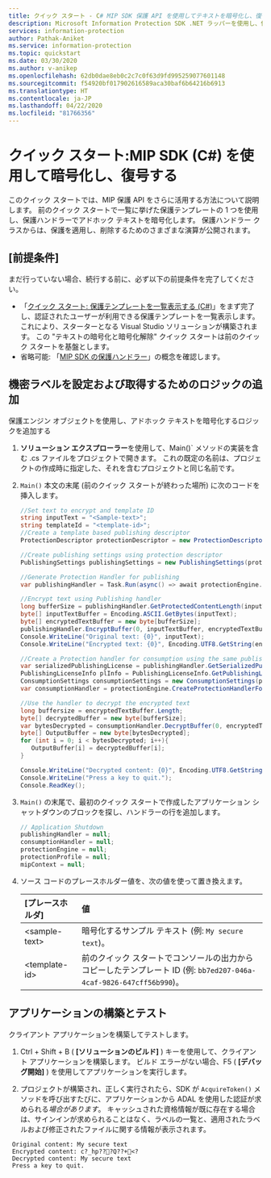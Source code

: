 ```yaml
---
title: クイック スタート - C# MIP SDK 保護 API を使用してテキストを暗号化し、復号する
description: Microsoft Information Protection SDK .NET ラッパーを使用し、保護テンプレートでアドホック テキストを暗号化し、復号する方法について説明するクイック スタート。
services: information-protection
author: Pathak-Aniket
ms.service: information-protection
ms.topic: quickstart
ms.date: 03/30/2020
ms.author: v-anikep
ms.openlocfilehash: 62db0dae8eb0c2c7c0f63d9fd995259077601148
ms.sourcegitcommit: f54920bf017902616589aca30baf6b64216b6913
ms.translationtype: HT
ms.contentlocale: ja-JP
ms.lasthandoff: 04/22/2020
ms.locfileid: "81766356"
---
```

# <a name="quickstart-encryptdecrypt-text-using-mip-sdk-c"></a>クイック スタート:MIP SDK (C#) を使用して暗号化し、復号する

このクイック スタートでは、MIP 保護 API をさらに活用する方法について説明します。 前のクイック スタートで一覧に挙げた保護テンプレートの 1 つを使用し、保護ハンドラーでアドホック テキストを暗号化します。 保護ハンドラー クラスからは、保護を適用し、削除するためのさまざまな演算が公開されます。

## <a name="prerequisites"></a>[前提条件]

まだ行っていない場合、続行する前に、必ず以下の前提条件を完了してください。

- 「[クイック スタート: 保護テンプレートを一覧表示する (C#)](quick-protection-list-templates-csharp.md)」をまず完了し、認証されたユーザーが利用できる保護テンプレートを一覧表示します。これにより、スターターとなる Visual Studio ソリューションが構築されます。 この "テキストの暗号化と暗号化解除" クイック スタートは前のクイック スタートを基盤とします。
- 省略可能: 「[MIP SDK の保護ハンドラー](concept-handler-protection-cpp.md)」の概念を確認します。

## <a name="add-logic-to-set-and-get-a-sensitivity-label"></a>機密ラベルを設定および取得するためのロジックの追加

保護エンジン オブジェクトを使用し、アドホック テキストを暗号化するロジックを追加する

1. **ソリューション エクスプローラー**を使用して、Main()` メソッドの実装を含む .cs ファイルをプロジェクトで開きます。 これの既定の名前は、プロジェクトの作成時に指定した、それを含むプロジェクトと同じ名前です。

2. `Main()` 本文の末尾 (前のクイック スタートが終わった場所) に次のコードを挿入します。

   ```csharp
   //Set text to encrypt and template ID
   string inputText = "<Sample-text>";
   string templateId = "<template-id>";
   //Create a template based publishing descriptor
   ProtectionDescriptor protectionDescriptor = new ProtectionDescriptor(templateId);

   //Create publishing settings using protection descriptor
   PublishingSettings publishingSettings = new PublishingSettings(protectionDescriptor);

   //Generate Protection Handler for publishing
   var publishingHandler = Task.Run(async() => await protectionEngine.CreateProtectionHandlerForPublishingAsync(publishingSettings)).Result;

   //Encrypt text using Publishing handler
   long bufferSize = publishingHandler.GetProtectedContentLength(inputText.Length, true);
   byte[] inputTextBuffer = Encoding.ASCII.GetBytes(inputText);
   byte[] encryptedTextBuffer = new byte[bufferSize];
   publishingHandler.EncryptBuffer(0, inputTextBuffer, encryptedTextBuffer, true);
   Console.WriteLine("Original text: {0}", inputText);
   Console.WriteLine("Encrypted text: {0}", Encoding.UTF8.GetString(encryptedTextBuffer));

   //Create a Protection handler for consumption using the same publishing licence
   var serializedPublishingLicense = publishingHandler.GetSerializedPublishingLicense();
   PublishingLicenseInfo plInfo = PublishingLicenseInfo.GetPublishingLicenseInfo(serializedPublishingLicense);
   ConsumptionSettings consumptionSettings = new ConsumptionSettings(plInfo);
   var consumptionHandler = protectionEngine.CreateProtectionHandlerForConsumption(consumptionSettings);

   //Use the handler to decrypt the encrypted text
   long buffersize = encryptedTextBuffer.Length;
   byte[] decryptedBuffer = new byte[bufferSize];
   var bytesDecrypted = consumptionHandler.DecryptBuffer(0, encryptedTextBuffer, decryptedBuffer, true);
   byte[] OutputBuffer = new byte[bytesDecrypted];
   for (int i = 0; i < bytesDecrypted; i++){
      OutputBuffer[i] = decryptedBuffer[i];
   }

   Console.WriteLine("Decrypted content: {0}", Encoding.UTF8.GetString(OutputBuffer));
   Console.WriteLine("Press a key to quit.");
   Console.ReadKey();

   ```

3. `Main()` の末尾で、最初のクイック スタートで作成したアプリケーション シャットダウンのブロックを探し、ハンドラーの行を追加します。

   ```csharp
   // Application Shutdown
   publishingHandler = null;
   consumptionHandler = null;
   protectionEngine = null;
   protectionProfile = null;
   mipContext = null;
   ```

4. ソース コードのプレースホルダー値を、次の値を使って置き換えます。

   | [プレースホルダ] | 値 |
   |:----------- |:----- |
   | \<sample-text\> | 暗号化するサンプル テキスト (例: `My secure text`)。 |
   | \<template-id\> | 前のクイック スタートでコンソールの出力からコピーしたテンプレート ID (例: `bb7ed207-046a-4caf-9826-647cff56b990`)。 |

## <a name="build-and-test-the-application"></a>アプリケーションの構築とテスト

クライアント アプリケーションを構築してテストします。

1. Ctrl + Shift + B ( **[ソリューションのビルド]** ) キーを使用して、クライアント アプリケーションを構築します。 ビルド エラーがない場合、F5 ( **[デバッグ開始]** ) を使用してアプリケーションを実行します。

2. プロジェクトが構築され、正しく実行されたら、SDK が `AcquireToken()` メソッドを呼び出すたびに、アプリケーションから ADAL を使用した認証が求められる*場合があります*。 キャッシュされた資格情報が既に存在する場合は、サインインが求められることはなく、ラベルの一覧と、適用されたラベルおよび修正されたファイルに関する情報が表示されます。

  ```console
   Original content: My secure text
   Encrypted content: c?_hp???Q??+<?
   Decrypted content: My secure text
   Press a key to quit.
   ```
